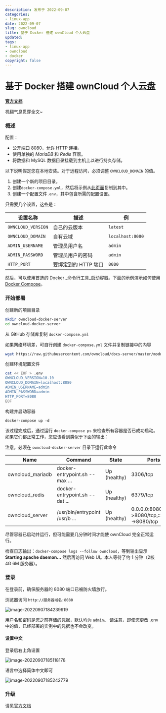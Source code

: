 ```yaml
---
description: 发布于 2022-09-07
categories:
- linux-app
date: 2022-09-07
slug: owncloud
title: 基于 Docker 搭建 ownCloud 个人云盘
updated:
tags:
- linux-app
- owncloud
- docker
copyright: false
---
```


# 基于 Docker 搭建 ownCloud 个人云盘

[**官方文档**](https://doc.owncloud.com/server/10.10/admin\_manual/installation/docker/)

机翻气息贯穿全文\~

### 概述

配置：

* 公开端口 8080，允许 HTTP 连接。
* 使用单独的 _MariaDB_ 和 _Redis_ 容器。
* 将数据和 MySQL 数据目录挂载到主机上以进行持久存储。

以下说明假定您在本地安装。对于远程访问，必须调整 `OWNCLOUD_DOMAIN` 的值。

1. 创建一个新的项目目录。
2. 创建`docker-compose.yml`，然后将示例从[此页面](https://raw.githubusercontent.com/owncloud/docs-server/master/modules/admin\_manual/examples/installation/docker/docker-compose.yml)复制到其中。
3. 创建一个配置文件`.env`，其中包含所需的配置设置。

只需要几个设置，这些是：

| 设置名称               | 描述            | 例                |
| ------------------ | ------------- | ---------------- |
| `OWNCLOUD_VERSION` | 自己的云版本        | `latest`         |
| `OWNCLOUD_DOMAIN`  | 自有云域          | `localhost:8080` |
| `ADMIN_USERNAME`   | 管理员用户名        | `admin`          |
| `ADMIN_PASSWORD`   | 管理员用户的密码      | `admin`          |
| `HTTP_PORT`        | 要绑定到的 HTTP 端口 | `8080`           |

然后，可以使用首选的 Docker _命令行工具_启动容器。下面的示例演示如何使用 [Docker Compose](https://docs.docker.com/compose/)。

### 开始部署

创建新的项目目录

```bash
mkdir owncloud-docker-server
cd owncloud-docker-server
```

从 GitHub 存储库复制 `docker-compose.yml`

如果网络环境差，可自行创建 `docker-compose.yml` 文件并复制链接中的内容

```bash
wget https://raw.githubusercontent.com/owncloud/docs-server/master/modules/admin_manual/examples/installation/docker/docker-compose.yml
```

创建环境配置文件

```bash
cat << EOF > .env
OWNCLOUD_VERSION=10.10
OWNCLOUD_DOMAIN=localhost:8080
ADMIN_USERNAME=admin
ADMIN_PASSWORD=admin
HTTP_PORT=8080
EOF
```

构建并启动容器

```docker
docker-compose up -d
```

该过程完成后，通过运行 `docker-compose ps` 来检查所有容器是否已成功启动。如果它们都正常工作，您应该看到类似于下面的输出：

注意，必须在 `owncloud-docker-server` 目录下运行此命令

| Name              | Command                        | State        | Ports                                    |
| ----------------- | ------------------------------ | ------------ | ---------------------------------------- |
| owncloud\_mariadb | docker-entrypoint.sh --max ... | Up (healthy) | 3306/tcp                                 |
| owncloud\_redis   | docker-entrypoint.sh --dat ... | Up (healthy) | 6379/tcp                                 |
| owncloud\_server  | /usr/bin/entrypoint /usr/b ... | Up (healthy) | 0.0.0.0:8080->8080/tcp,:::8080->8080/tcp |

尽管容器已启动并运行，但可能需要几分钟时间才能使 ownCloud 完全正常运行。

检查日志输出：`docker-compose logs --follow owncloud`，等到输出显示 **Starting apache daemon…** 然后再访问 Web UI。本人等待了约 1 分钟（2核 4G 6M 服务器）。

### 登录

在登录前，确保服务器的 8080 端口已被防火墙放行。

浏览器访问 `http://服务器域名:8080`

![image-20220907184239919](https://media.opennet.top/i/2023/01/05/63b6c9321c852.png)

用户名和密码是您之前存储的凭据，默认均为 `admin`。 请注意，即使您更改 .env 中的值，已经部署的实例中的凭据也不会改变。

#### 设置中文

登录后右上角设置

![image-20220907185118178](https://media.opennet.top/i/2023/01/05/63b6c93335eb4.png)

语言中选择简体中文即可

![image-20220907185242779](https://media.opennet.top/i/2023/01/05/63b6c934565a4.png)

### 升级

请见[官方文档](https://doc.owncloud.com/server/10.10/admin\_manual/installation/docker/)

